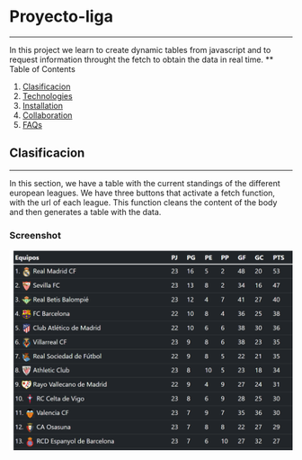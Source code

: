 # Proyecto-liga
***
In this project we learn to create dynamic tables from javascript and to request information throught the fetch to obtain the data in real time. 
** Table of Contents
1. [Clasificacion](#clasificacion)
2. [Technologies](#technologies)
3. [Installation](#installation)
4. [Collaboration](#collaboration)
5. [FAQs](#faqs)


## Clasificacion
***
In this section, we have a table with the current standings of  the different european leagues.
We have three buttons that activate a fetch function, with the url of each league. This function cleans the content of the body and then generates a table with the data. 


### Screenshot
![Image text](/images/md.clasi.png)